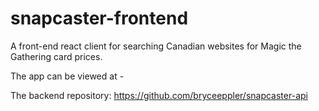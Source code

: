 # snapcaster-frontend
A front-end react client for searching Canadian websites for Magic the Gathering card prices.

The app can be viewed at -

The backend repository: https://github.com/bryceeppler/snapcaster-api